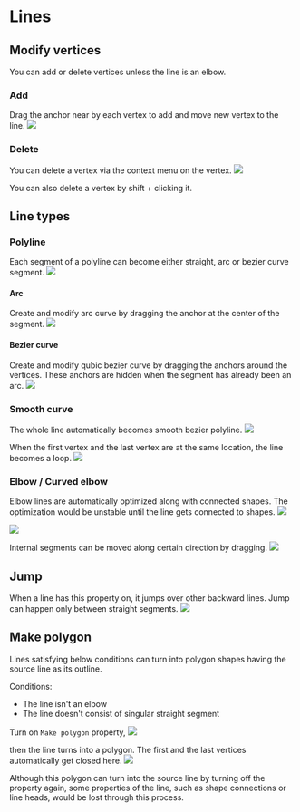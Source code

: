 # Lines

## Modify vertices
You can add or delete vertices unless the line is an elbow.

### Add
Drag the anchor near by each vertex to add and move new vertex to the line.
![](/assets/shape-line-vertices.png)

### Delete
You can delete a vertex via the context menu on the vertex.
![](/assets/shape-line-delete-vertex-context.png)

You can also delete a vertex by shift + clicking it.

## Line types
### Polyline
Each segment of a polyline can become either straight, arc or bezier curve segment.
![](/assets/shape-line-polyline.png)

#### Arc
Create and modify arc curve by dragging the anchor at the center of the segment.
![](/assets/shape-line-arc.png)

#### Bezier curve
Create and modify qubic bezier curve by dragging the anchors around the vertices. These anchors are hidden when the segment has already been an arc.
![](/assets/shape-line-bezier.png)

### Smooth curve
The whole line automatically becomes smooth bezier polyline.
![](/assets/shape-line-smooth.png)

When the first vertex and the last vertex are at the same location, the line becomes a loop.
![](/assets/shape-line-smooth-loop.png)

### Elbow / Curved elbow
Elbow lines are automatically optimized along with connected shapes. The optimization would be unstable until the line gets connected to shapes.
![](/assets/shape-line-elbow.png)

![](/assets/shape-line-elbow-curved.png)

Internal segments can be moved along certain direction by dragging.
![](/assets/shape-line-elbow-move.png)

## Jump
When a line has this property on, it jumps over other backward lines. Jump can happen only between straight segments.
![](/assets/shape-line-jump.png)

## Make polygon
Lines satisfying below conditions can turn into polygon shapes having the source line as its outline.

Conditions:
- The line isn't an elbow
- The line doesn't consist of singular straight segment

Turn on `Make polygon` property,
![](/assets/shape-line-polygon-before.png)

then the line turns into a polygon. The first and the last vertices automatically get closed here.
![](/assets/shape-line-polygon-after.png)

Although this polygon can turn into the source line by turning off the property again, some properties of the line, such as shape connections or line heads, would be lost through this process.
